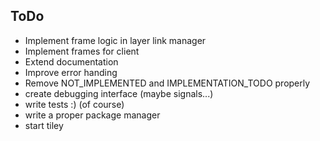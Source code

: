ToDo
----

- Implement frame logic in layer link manager
- Implement frames for client
- Extend documentation
- Improve error handing
- Remove NOT_IMPLEMENTED and IMPLEMENTATION_TODO properly
- create debugging interface (maybe signals...)
- write tests :) (of course)
- write a proper package manager
- start tiley